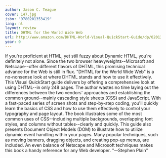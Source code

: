 ```yaml
---
author: Jason C. Teague
cover: 147.jpg
isbn: "9780201353419"
lang: nl
layout: review
title: DHTML for the World Wide Web
url: http://www.amazon.com/DHTML-World-Visual-QuickStart-Guide/dp/0201353415?SubscriptionId=0VMG0VFGBMRWVRA58R02&tag=ldvd-20&linkCode=xm2&camp=2025&creative=165953&creativeASIN=0201353415
year: 0
---
```


If you're proficient at HTML, yet still fuzzy about Dynamic HTML, you're definitely not alone. Since the two browser heavyweights--Microsoft and Netscape--offer different flavors of DHTML, this promising technical advance for the Web is still in flux. "DHTML for the World Wide Web" is a no-nonsense look at where DHTML stands and how to use it effectively.
This Visual QuickStart guide delivers by offering a comprehensive look at using DHTML--in only 248 pages. The author wastes no time laying out the differences between the two vendors' approaches and establishing the common ground--mainly cascading style sheets (CSS) and JavaScript. With a fast-paced series of screen shots and step-by-step coding, you'll quickly learn the basics of CSS and how to use them effectively to control your typography and page layout. The book illustrates some of the most common uses of CSS--including multiple backgrounds, overlapping font styles, and columns without tables--clearly and quickly.
This guide also presents Document Object Models (DOM) to illustrate how to utilize dynamic event handling within your pages. Many popular techniques, such as moving banners, dragging objects, and creating pop-up menus, are included. An even balance of Netscape and Microsoft techniques makes this book a handy reference for any Web developer. "--Stephen Plain"
